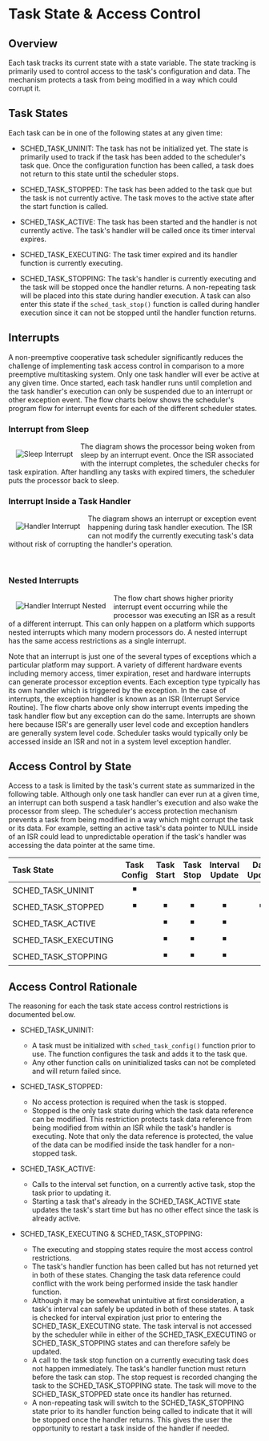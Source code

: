 #  Task State & Access Control

## Overview

Each task tracks its current state with a state variable.  The state tracking 
is primarily used to control access to the task's configuration and data.  The
mechanism protects a task from being modified in a way which could corrupt it. 

## Task States

Each task can be in one of the following states at any given time:

* SCHED_TASK_UNINIT: The task has not be initialized yet.  The state is 
primarily used to track if the task has been added to the scheduler's task 
que.  Once the configuration function has been called, a task does not return 
to this state until the scheduler stops.

* SCHED_TASK_STOPPED: The task has been added to the task que but the task 
is not currently active.  The task moves to the active state after the start 
function is called.

* SCHED_TASK_ACTIVE: The task has been started and the handler is not currently
active.  The task's handler will be called once its timer interval expires.

* SCHED_TASK_EXECUTING: The task timer expired and its handler function is 
currently executing.  

* SCHED_TASK_STOPPING: The task's handler is currently executing and the task 
will be stopped once the handler returns.  A non-repeating task will be placed 
into this state during handler execution.  A task can also enter this state 
if the `sched_task_stop()` function is called during handler execution since it
 can not be stopped until the handler function returns.

## Interrupts

A non-preemptive cooperative task scheduler significantly reduces the challenge 
of implementing task access control in comparison to a more preemptive 
multitasking system.  Only one task handler will ever be active at any given 
time. Once started, each task handler runs until completion and the task 
handler's execution can only be suspended due to an interrupt or other 
exception event.  The flow charts below shows the scheduler's program flow 
for interrupt events for each of the different scheduler states.

### Interrupt from Sleep
<img src="./img/sleep_int.svg" align="left" hspace="15" vspace="15" alt="Sleep Interrupt">

The diagram shows the processor being woken from sleep by an interrupt 
event.  Once the ISR associated with the interrupt completes, the scheduler 
checks for task expiration.  After handling any tasks with expired timers, the 
scheduler puts the processor back to sleep.
<br clear="left"/>

### Interrupt Inside a Task Handler
<img src="./img/handler_int.svg" align="left" hspace="15" vspace="15" alt="Handler Interrupt">

The diagram shows an interrupt or exception event happening during task handler 
execution.  The ISR can not modify the currently executing task's data without 
risk of corrupting the handler's operation. 

<br clear="left"/>

### Nested Interrupts
<img src="./img/handler_int_nested.svg" align="left" hspace="15" vspace="15" alt="Handler Interrupt Nested">

The flow chart shows higher priority interrupt event occurring while the 
processor was executing an ISR as a result of a different interrupt. This can 
only happen on a platform which supports nested interrupts which many modern 
processors do.  A nested interrupt has the same access restrictions as a 
single interrupt.
<br clear="left"/>

Note that an interrupt is just one of the several types of exceptions which a 
particular platform may support.   A variety of different hardware events 
including memory access, timer expiration, reset and hardware interrupts can 
generate processor exception events.  Each exception type typically has its 
own handler which is triggered by the exception.  In the case of interrupts, 
the exception handler is known as an ISR (Interrupt Service Routine).  The flow 
charts above only show interrupt events impeding the task handler flow but any 
exception can do the same.    Interrupts are shown here because ISR's are 
generally user level code and exception handlers are generally system level 
code. Scheduler tasks would typically only be accessed inside an ISR and not 
in a system level exception handler. 

## Access Control by State

Access to a task is limited by the task's current state as summarized in the 
following table.  Although only one task handler can ever run at a given time, 
an interrupt can both suspend a task handler's execution and also wake the 
processor from sleep.  The scheduler's access protection mechanism prevents a 
task from being modified in a way which might corrupt the task or its 
data.   For example, setting an active task's data pointer to NULL inside of an 
ISR could lead to unpredictable operation if the task's handler was accessing 
the data pointer at the same time.

| Task State           | Task Config | Task Start | Task Stop | Interval Update | Data Update |
| :----                |    :----:   |   :----:   |  :----:   |     :----:      |    :----:   |
| SCHED_TASK_UNINIT    | &#9726;     |            |           |                 |             | 
| SCHED_TASK_STOPPED   | &#9726;     | &#9726;    | &#9726;   | &#9726;         | &#9726;     | 
| SCHED_TASK_ACTIVE    |             | &#9726;    | &#9726;   | &#9726;         |             | 
| SCHED_TASK_EXECUTING |             | &#9726;    | &#9726;   | &#9726;         |             | 
| SCHED_TASK_STOPPING  |             | &#9726;    | &#9726;   | &#9726;         |             | 


## Access Control Rationale

The reasoning for each the task state access control restrictions is documented 
bel.ow.

* SCHED_TASK_UNINIT:
    * A task must be initialized with `sched_task_config()` function prior to 
    use. The function configures the task and adds it to the task que.
    * Any other function calls on uninitialized tasks can not be completed and
    will return failed since.

* SCHED_TASK_STOPPED:  
    * No access protection is required when the task is stopped.
    * Stopped is the only task state during which the task data reference can 
    be modified.  This restriction protects task data reference from being 
    modified from within an ISR while the task's handler is executing. Note 
    that only the data reference is protected, the value of the data can
    be modified inside the task handler for a non-stopped task.

* SCHED_TASK_ACTIVE:  
    * Calls to the interval set function, on a currently active task, stop the 
    task prior to updating it. 
    * Starting a task that's already in the SCHED_TASK_ACTIVE state updates the
    task's start time but has no other effect since the task is already active.
    
* SCHED_TASK_EXECUTING & SCHED_TASK_STOPPING:  
    * The executing and stopping states require the most access control 
    restrictions.  
    * The task's handler function has been called but has not returned yet in 
    both of these states.  Changing the task data reference could conflict with 
    the work being performed inside the task handler function.
    * Although it may be somewhat unintuitive at first consideration, a task's 
    interval can safely be updated in both of these states.   A task is checked 
    for interval expiration just prior to entering the SCHED_TASK_EXECUTING 
    state.  The task interval is not accessed by the scheduler while in either 
    of the SCHED_TASK_EXECUTING or SCHED_TASK_STOPPING states and can therefore 
    safely be updated.
    * A call to the task stop function on a currently executing task does not 
    happen immediately.  The task's handler function must return before the 
    task can stop.  The stop request is recorded changing the task to the 
    SCHED_TASK_STOPPING state. The task will move to the SCHED_TASK_STOPPED 
    state once its handler has returned.
    * A non-repeating task will switch to the SCHED_TASK_STOPPING state 
    prior to its handler function being called to indicate that it will be 
    stopped once the handler returns.  This gives the user the opportunity to 
    restart a task inside of the handler if needed.


